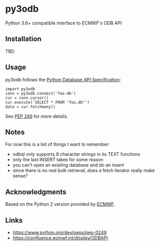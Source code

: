 # py3odb
Python 3.6+ compatible interface to ECMWF's ODB API


## Installation
TBD


## Usage
py3odb follows the [Python Database API Specification](https://www.python.org/dev/peps/pep-0249):

    import py3odb
    conn = py3odb.connect('foo.db')
    cur = conn.cursor()
    cur.execute('SELECT * FROM "foo.db"')
    data = cur.fetchmany()

See [PEP 249](https://www.python.org/dev/peps/pep-0249) for more details.

## Notes
For now this is a list of things I want to remember:
* odbql only supports 8 character strings in its TEXT functions
* only the last INSERT takes for some reason
* you can't open an existing database and do an insert
* since there is no real bulk retrieval, does a fetch iterator really make sense?


## Acknowledgments
Based on the Python 2 version provided by [ECMWF](https://confluence.ecmwf.int/display/ODBAPI).


## Links
* https://www.python.org/dev/peps/pep-0249
* https://confluence.ecmwf.int/display/ODBAPI
